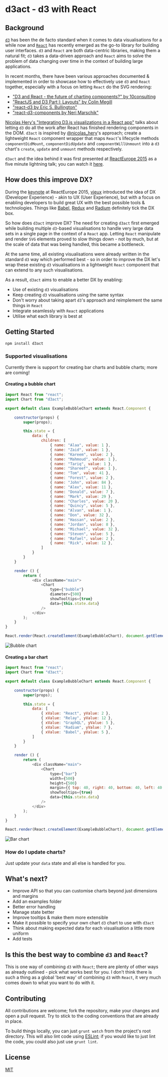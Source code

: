 # d3act - d3 with React

## Background

[`d3`](http://d3js.org/) has been the de facto standard when it comes to data visualisations for a while now and [`React`](http://facebook.github.io/react/) has recently emerged as the go-to library for building user interfaces. `d3` and `React` are both data-centric libraries, making them a natural fit; `d3` takes a data-driven approach and `React` aims to solve the problem of data changing over time in the context of building large applications.

In recent months, there have been various approaches documented & implemented in order to showcase how to effectively use `d3` and `React` together, especially with a focus on letting `React` do the SVG rendering:
- ["D3 and React - the future of charting components?" by 10consulting](http://10consulting.com/2014/02/19/d3-plus-reactjs-for-charting/)
- ["ReactJS and D3 Part I: Layouts" by Colin Megill](http://formidablelabs.com/blog/2015/05/21/react-d3-layouts/)
- ["react-d3 by Eric S. Bullington"](https://github.com/esbullington/react-d3)
- ["react-d3-components by Neri Marschik"](https://github.com/codesuki/react-d3-components)

[Nicolas Hery's "Integrating D3.js visualizations in a React app"](http://nicolashery.com/integrating-d3js-visualizations-in-a-react-app/) talks about letting `d3` do all the work after React has finished rendering components in the DOM. `d3act` is inspired by [@nicolas_hery](https://twitter.com/nicolas_hery)'s approach; create a lightweight `React` component wrapper that maps `React`'s lifecycle methods `componentDidMount`, `componentDidUpdate` and `componentWillUnmount` into a `d3` chart's `create`, `update` and `unmount` methods respectively.

`d3act` and the idea behind it was first presented at [ReactEurope 2015](https://www.react-europe.org/2015.html) as a five minute lightning talk; you can watch it [here](https://www.youtube.com/watch?v=6Pbf0n85HH8).

## How does this improve DX?

During the [keynote](https://www.youtube.com/watch?v=PAA9O4E1IM4) at ReactEurope 2015, [vjeux](https://twitter.com/vjeux) introduced the idea of DX (Developer Experience) - akin to UX (User Experience), but with a focus on enabling developers to build great UX with the best possible tools & technologies. Things like [Babel](babeljs.io), [Redux](https://github.com/gaearon/redux) and [Radium](https://github.com/FormidableLabs/radium) definitely tick the DX box.

So how does `d3act` improve DX? The need for creating `d3act` first emerged while building multiple `d3`-based visualisations to handle very large data sets in a single page in the context of a `React` app. Letting `React` manipulate and render `SVG` elements proved to slow things down - not by much, but at the scale of data that was being handled, this became a bottleneck.

At the same time, all existing visualisations were already written in the standard `d3` way which performed best - so in order to improve the DX let's wrap these existing `d3` visualisations in a lightweight `React` component that can extend to any such visualisations.

As a result, `d3act` aims to enable a better DX by enabling:
- Use of existing `d3` visualisations
- Keep creating `d3` visualisations using the same syntax
- Don't worry about taking apart `d3`'s approach and reimplement the same things in `React`
- Integrate seamlessly with `React` applications
- Utilise what each library is best at

## Getting Started

```bash
npm install d3act
```

### Supported visualisations

Currently there is support for creating bar charts and bubble charts; more are coming!

#### Creating a bubble chart

```js
import React from "react";
import Chart from "d3act";

export default class ExampleBubbleChart extends React.Component {

    constructor(props) {
        super(props);

        this.state = {
            data: {
                children: [
                    { name: "Alaa", value: 1 },
                    { name: "Zaid", value: 1 },
                    { name: "Kareem", value: 2 },
                    { name: "Mahmoud", value: 1 },
                    { name: "Tariq", value: 1 },
                    { name: "Shareef", value: 1 },
                    { name: "Tom", value: 41 },
                    { name: "Forest", value: 2 },
                    { name: "John", value: 84 },
                    { name: "Alex", value: 11 },
                    { name: "Donald", value: 7 },
                    { name: "Mark", value: 29 },
                    { name: "Charles", value: 20 },
                    { name: "Quincy", value: 5 },
                    { name: "Alvan", value: 1 },
                    { name: "Don", value: 32 },
                    { name: "Hassan", value: 2 },
                    { name: "Jordan", value: 8 },
                    { name: "Michael", value: 32 },
                    { name: "Steven", value: 5 },
                    { name: "Rafael", value: 2 },
                    { name: "Rick", value: 12 },
                ]
            }
        }
    }

    render () {
        return (
            <div className="main">
                <Chart
                    type={"bubble"}
                    diameter={500}
                    showTooltips={true}
                    data={this.state.data}
                />
            </div>
        );
    }
}

React.render(React.createElement(ExampleBubbleChart), document.getElementById('content'));
```

![Bubble chart](bubble.png)

#### Creating a bar chart

```js
import React from "react";
import Chart from "d3act";

export default class ExampleBubbleChart extends React.Component {

    constructor(props) {
        super(props);

        this.state = {
            data: [
                { xValue: "React", yValue: 2 },
                { xValue: "Relay", yValue: 12 },
                { xValue: "GraphQL", yValue: 5 },
                { xValue: "Radium", yValue: 7 },
                { xValue: "Babel", yValue: 5 },
            ]
        }
    }

    render () {
        return (
            <div className="main">
                <Chart
                    type={"bar"}
                    width={500}
                    height={500}
                    margin={{ top: 40, right: 40, bottom: 40, left: 40 }}
                    showTooltips={true}
                    data={this.state.data}
                />
            </div>
        );
    }
}

React.render(React.createElement(ExampleBubbleChart), document.getElementById('content'));
```

![Bar chart](bar.png)

### How do I update charts?

Just update your `data` state and all else is handled for you.

## What's next?

- Improve API so that you can customise charts beyond just dimensions and margins
- Add an examples folder
- Better error handling
- Manage state better
- Improve tooltips & make them more extensible
- Make it possible to specify your own chart `d3` chart to use with `d3act`
- Think about making expected data for each visualisation a little more uniform
- Add tests

## Is this the best way to combine `d3` and `React`?

This is one way of combining `d3` with `React`; there are plenty of other ways as already outlined - pick what works best for you. I don't think there is such a thing as a global 'best way' of combining `d3` with `React`, it very much comes down to what you want to do with it.

## Contributing

All contributions are welcome; fork the repository, make your changes and open a pull request. Try to stick to the coding conventions that are already in place.

To build things locally, you can just `grunt watch` from the project's root directory. This will also lint code using [ESLint](http://eslint.org/); if you would like to just lint the code, you could also just use `grunt lint`.

## License

[MIT](LICENSE)
